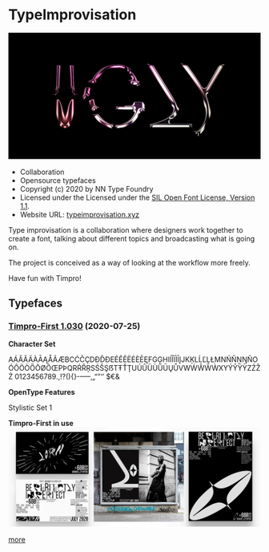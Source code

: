 # TypeImprovisation

![](https://github.com/nnedashkovsky/typeimprovisation/blob/master/img/timpro_first_ugly.jpg)

- Collaboration
- Opensource typefaces
- Copyright (c) 2020 by NN Type Foundry
- Licensed under the Licensed under the [SIL Open Font License, Version 1.1](./LICENSE.txt).
- Website URL: [typeimprovisation.xyz](http://typeimprovisation.xyz)

Type improvisation is a collaboration where designers work together to create a font, talking about different topics and broadcasting what is going on.

The project is conceived as a way of looking at the workflow more freely.

Have fun with Timpro!

## Typefaces

### [Timpro-First 1.030](https://github.com/nnedashkovsky/typeimprovisation/tree/master/TimproFirst) (2020-07-25)
**Character Set**

AÁĂÂÄÀĀĄÅÃÆBCĆČÇDÐĎĐEÉĚÊËĖÈĒĘFGĢHIÍÎÏÌĪĮJKĶLĹĽĻŁMNŃŇŅŊÑOÓÔÖÒŐŌØÕŒPÞQRŔŘŖSŚŠŞẞTŦŤŢUÚÛÜÙŰŪŲŮVWẂŴẄẀXYÝŶŸỲZŹŽŻ
0123456789.,!?(){}-–—‚„“”‘’ $€&

**OpenType Features**

Stylistic Set 1

**Timpro-First in use**
![](https://github.com/nnedashkovsky/typeimprovisation/blob/master/img/timpro_first_use.jpg)

[more](https://github.com/nnedashkovsky/typeimprovisation/tree/master/TimproFirst/inUse)
